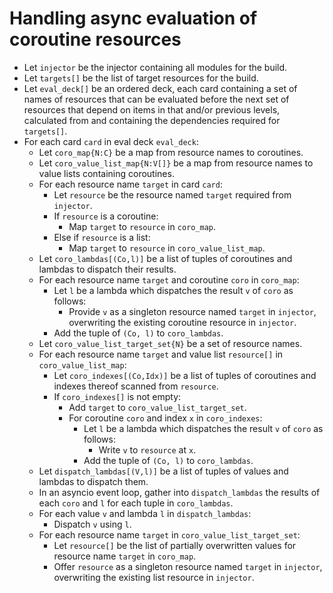 # Handling async evaluation of coroutine resources
- Let `injector` be the injector containing all modules for the build.
- Let `targets[]` be the list of target resources for the build.
- Let `eval_deck[]` be an ordered deck, each card containing a set of names of resources that can be evaluated before the next set of resources that depend on items in that and/or previous levels, calculated from and containing the dependencies required for `targets[]`.
- For each card `card` in eval deck `eval_deck`:
  - Let `coro_map{N:C}` be a map from resource names to coroutines.
  - Let `coro_value_list_map{N:V[]}` be a map from resource names to value lists containing coroutines.
  - For each resource name `target` in card `card`:
    - Let `resource` be the resource named `target` required from `injector`.
    - If `resource` is a coroutine:
      - Map `target` to `resource` in `coro_map`.
    - Else if `resource` is a list:
      - Map `target` to `resource` in `coro_value_list_map`.
  - Let `coro_lambdas[(Co,l)]` be a list of tuples of coroutines and lambdas to dispatch their results.
  - For each resource name `target` and coroutine `coro` in `coro_map`:
    - Let `l` be a lambda which dispatches the result `v` of `coro` as follows:
      - Provide `v` as a singleton resource named `target` in `injector`, overwriting the existing coroutine resource in `injector`.
    - Add the tuple of `(Co, l)` to `coro_lambdas`.
  - Let `coro_value_list_target_set{N}` be a set of resource names.
  - For each resource name `target` and value list `resource[]` in `coro_value_list_map`:
    - Let `coro_indexes[(Co,Idx)]` be a list of tuples of coroutines and indexes thereof scanned from `resource`.
    - If `coro_indexes[]` is not empty:
      - Add `target` to `coro_value_list_target_set`.
      - For coroutine `coro` and index `x` in `coro_indexes`:
        - Let `l` be a lambda which dispatches the result `v` of `coro` as follows:
          - Write `v` to `resource` at `x`.
        - Add the tuple of `(Co, l)` to `coro_lambdas`.
  - Let `dispatch_lambdas[(V,l)]` be a list of tuples of values and lambdas to dispatch them.
  - In an asyncio event loop, gather into `dispatch_lambdas` the results of each `coro` and `l` for each tuple in `coro_lambdas`.
  - For each value `v` and lambda `l` in `dispatch_lambdas`:
    - Dispatch `v` using `l`.
  - For each resource name `target` in `coro_value_list_target_set`:
    - Let `resource[]` be the list of partially overwritten values for resource name `target` in `coro_map`.
    - Offer `resource` as a singleton resource named `target` in `injector`, overwriting the existing list resource in `injector`.

